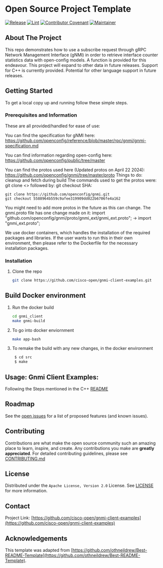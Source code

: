 # Open Source Project Template

[![Release](https://img.shields.io/github/v/release/cisco-ospo/oss-template?display_name=tag)](CHANGELOG.md)
[![Lint](https://github.com/cisco-ospo/oss-template/actions/workflows/lint.yml/badge.svg?branch=main)](https://github.com/cisco-ospo/oss-template/actions/workflows/lint.yml)
[![Contributor Covenant](https://img.shields.io/badge/Contributor%20Covenant-2.1-fbab2c.svg)](CODE_OF_CONDUCT.md)
[![Maintainer](https://img.shields.io/badge/Maintainer-Cisco-00bceb.svg)](https://opensource.cisco.com)

## About The Project

This repo demonstrates how to use a subscribe request through gRPC Network Management Interface (gNMI) in order to retrieve interface counter statistics data with open-config models. A function is provided for this endeavour. This project will expand to other data in future releases. Support for C++ is currently provided. Potential for other language support in future releases.

## Getting Started

To get a local copy up and running follow these simple steps.

### Prerequisites and Information

These are all provided/handled for ease of use:

You can find the specification for gNMI here:  
https://github.com/openconfig/reference/blob/master/rpc/gnmi/gnmi-specification.md

You can find information regarding open-config here:  
https://github.com/openconfig/public/tree/master

You can find the protos used here (Updated protos on April 22 2024):
https://github.com/openconfig/gnmi/tree/master/proto
Things to do: cleanup and fetch during build
The commands used to get the protos were:
git clone <> followed by:
git checkout SHA:
```
git clone https://github.com/openconfig/gnmi.git
git checkout 5588964b559c9afee319909dd022b6706fe4a162
```
You might need to add more protos in the future as this can change.
The gnmi.proto file has one change made on it:
import "github.com/openconfig/gnmi/proto/gnmi_ext/gnmi_ext.proto"; -> import "gnmi_ext.proto";

We use docker containers, which handles the installation of the required packages and libraries. If the user wants to run this in their own environment, then please refer to the Dockerfile for the necessary installation packages.

### Installation

1. Clone the repo

   ```sh
   git clone https://github.com/cisco-open/gnmi-client-examples.git
   ```

## Build Docker environment

1. Run the docker build
   ```sh
   cd gnmi_client
   make gnmi-build
   ```
2. To go into docker enviornment
   ```sh
   make app-bash
   ```
3. To remake the build with any new changes, in the docker environment
   ```sh
    $ cd src
    $ make
   ```

## Usage: Gnmi Client Examples:
Following the Steps mentioned in the C++ [README](https://github.com/cisco-open/gnmi-client-examples/gnmi_client/src/README.md)

## Roadmap

See the [open issues](https://github.com/cisco-open/gnmi-client-examples/issues) for a list of proposed features (and known issues).

## Contributing

Contributions are what make the open source community such an amazing place to learn, inspire, and create. Any contributions you make are **greatly appreciated**. For detailed contributing guidelines, please see [CONTRIBUTING.md](CONTRIBUTING.md)

## License

Distributed under the `Apache License, Version 2.0` License. See [LICENSE](LICENSE) for more information.

## Contact

Project Link: [https://github.com/cisco-open/gnmi-client-examples](https://github.com/cisco-open/gnmi-client-examples)

## Acknowledgements

This template was adapted from
[https://github.com/othneildrew/Best-README-Template](https://github.com/othneildrew/Best-README-Template).
